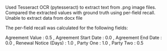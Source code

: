 Used Tesseract OCR (pytesseract) to extract text from .png image files. 
Compared the extracted values with ground truth using per-field recall.
Unable to extract data from docx file 

The per-field recall was calculated for the following fields:

Agreement Value        : 0.5 , 
Agreement Start Date   : 0.0 , 
Agreement End Date     : 0.0 , 
Renewal Notice (Days)  : 1.0 , 
Party One              : 1.0 , 
Party Two              : 0.5
